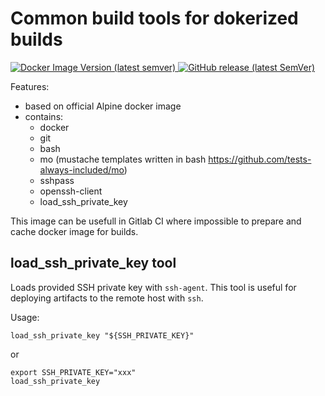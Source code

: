 # Common build tools for dokerized builds
<a href="https://hub.docker.com/r/sebbia/build-tools-docker">
  <img alt="Docker Image Version (latest semver)" src="https://img.shields.io/docker/v/sebbia/build-tools-docker?label=docker%20image&sort=semver&style=flat-square">
</a>

<a href="https://github.com/Sebbia/build-tools-docker">
<img alt="GitHub release (latest SemVer)" src="https://img.shields.io/github/v/release/Sebbia/build-tools-docker?label=github%20release&sort=semver&style=flat-square">
</a>

Features:

* based on official Alpine docker image
* contains:
  * docker
  * git
  * bash
  * mo (mustache templates written in bash https://github.com/tests-always-included/mo)
  * sshpass
  * openssh-client
  * load_ssh_private_key

This image can be usefull in Gitlab CI where impossible to prepare and cache docker image for builds.

## load_ssh_private_key tool

Loads provided SSH private key with `ssh-agent`. This tool is useful for deploying artifacts to the remote host with `ssh`.

Usage:
```
load_ssh_private_key "${SSH_PRIVATE_KEY}"
```

or
```
export SSH_PRIVATE_KEY="xxx"
load_ssh_private_key
```
